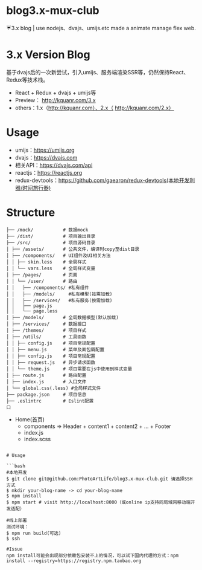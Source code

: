 # blog3.x-mux-club
☔️3.x blog | use nodejs、dvajs、umijs.etc made a animate manage flex web.
# 3.x Version Blog
基于dvajs后的一次新尝试，引入umijs、服务端渲染SSR等，仍然保持React、Redux等技术栈。
- React + Redux + dvajs + umijs等
- Preview： http://kquanr.com/3.x
- others：1.x（http://kquanr.com）、2.x（ http://kquanr.com/2.x）

# Usage
* umijs：https://umijs.org
* dvajs：https://dvajs.com 
* 相关API：https://dvajs.com/api
* reactjs：https://reactjs.org
* redux-devtools：https://github.com/gaearon/redux-devtools(本地开发利器/时间旅行器)

# Structure
```
├── /mock/           # 数据mock
├── /dist/           # 项目输出目录
├── /src/            # 项目源码目录
│ ├── /assets/       # 公共文件，编译时copy至dist目录
│ ├── /components/   # UI组件及UI相关方法
│ │ ├── skin.less    # 全局样式
│ │ └── vars.less    # 全局样式变量
│ ├── /pages/        # 页面
│ │ └── /user/       # 路由
│ │   ├── /components/ #私有组件     
│ │   ├── /models/     #私有模型(按需加载) 
│ │   ├── /services/   #私有服务(按需加载)   
│ │   ├── page.js       
│ │   └── page.less   
│ ├── /models/       # 全局数据模型(默认加载)
│ ├── /services/     # 数据接口
│ ├── /themes/       # 项目样式
│ ├── /utils/        # 工具函数
│ │ ├── config.js    # 项目常规配置
│ │ ├── menu.js      # 菜单及面包屑配置
│ │ ├── config.js    # 项目常规配置
│ │ ├── request.js   # 异步请求函数
│ │ └── theme.js     # 项目需要在js中使用到样式变量
│ ├── route.js       # 路由配置
│ ├── index.js       # 入口文件
│ └── global.css(.less) #全局样式文件     
├── package.json     # 项目信息
├── .eslintrc        # Eslint配置
口
```
- Home(首页)
  - components => Header + content1 + content2 + ... + Footer
  - index.js
  - index.scss

```

# Usage

```bash
#本地开发
$ git clone git@github.com:PhotoArtLife/blog3.x-mux-club.git 请选择SSH方式
$ mkdir your-blog-name -> cd your-blog-name 
$ npm install
$ npm start # visit http://localhost:8000（或online ip支持同局域网移动端开发适配）

#线上部署
测试环境：
$ npm run build(可选)
$ ssh 

#Issue
npm install可能会出现部分依赖包安装不上的情况，可以试下国内代理的方式：npm install --registry=https://registry.npm.taobao.org